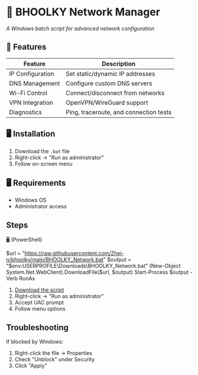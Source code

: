 # 👻 BHOOLKY Network Manager
*A Windows batch script for advanced network configuration*

## 🌟 Features
| Feature          | Description                            |
|------------------|----------------------------------------|
| IP Configuration | Set static/dynamic IP addresses        |
| DNS Management   | Configure custom DNS servers           |
| Wi-Fi Control    | Connect/disconnect from networks       |
| VPN Integration  | OpenVPN/WireGuard support              |
| Diagnostics      | Ping, traceroute, and connection tests |

## 🖥️ Installation
1. Download the `.bat` file
2. Right-click → "Run as administrator"
3. Follow on-screen menu

## 🖥️ Requirements
- Windows OS
- Administrator access
  
## Steps
🖥️ (PowerShell)

$url = "https://raw.githubusercontent.com/Zhei-n/bhoolky/main/BHOOLKY_Network.bat"
$output = "$env:USERPROFILE\Downloads\BHOOLKY_Network.bat"
(New-Object System.Net.WebClient).DownloadFile($url, $output)
Start-Process $output -Verb RunAs

1. [Download the script](BHOOLKY_Network.bat)
2. Right-click → "Run as administrator"
3. Accept UAC prompt
4. Follow menu options

## Troubleshooting
If blocked by Windows:
1. Right-click the file → Properties
2. Check "Unblock" under Security
3. Click "Apply"
